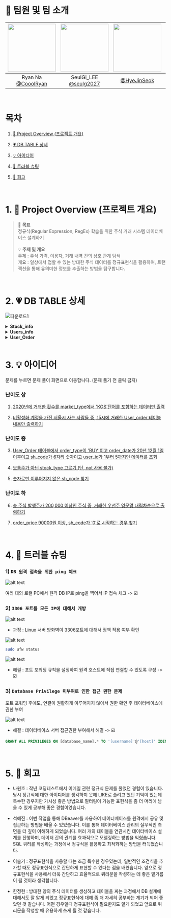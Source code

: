 # 👫 팀원 및 팀 소개

|<img src="https://avatars.githubusercontent.com/u/74342019?v=4" width="150" height="150"/>|<img src="https://avatars.githubusercontent.com/u/55776421?v=4" width="150" height="150"/>|<img src="https://avatars.githubusercontent.com/u/127267532?v=4" width="150" height="150"/>|<img src="https://avatars.githubusercontent.com/u/71498489?v=4" width="150" height="150"/>|
|:-:|:-:|:-:|:-:|
|Ryan Na<br/>[@CooolRyan](https://github.com/CooolRyan)|SeulGi_LEE<br/>[@seulg2027](https://github.com/seulg2027)|[@HyeJinSeok](https://github.com/HyeJinSeok)|HanJH<br/>[@letsgojh0810](https://github.com/letsgojh0810)|


<br/>

# 목차

1. [📢 Project Overview (프로젝트 개요)](#1-📢-project-overview-프로젝트-개요)

2. [💗 DB TABLE 상세](#2-💗-db-table-상세)

3. [💡 아이디어](#3-💡-아이디어)

4. [🔫 트러블 슈팅](#4-🔫-트러블-슈팅)

5. [💬 회고](#5-💬-회고)

<br/>

# 1. 📢 Project Overview (프로젝트 개요)

> 💌 **목표** <br/>
정규식(Regular Expression, RegEx) 학습을 위한 주식 거래 시스템 데이터베이스 설계하기<br/><br/>
💡 **주제 및 개요** <br/>
주제 : 주식 가격, 이용자, 거래 내역 간의 상호 관계 탐색 <br/>
개요 : 일상에서 접할 수 있는 방대한 주식 데이터를 정규표현식을 활용하여, 트랜잭션을 통해 유의미한 정보를 추출하는 방법을 탐구합니다.


<br/>


# 2. 💗 DB TABLE 상세
![다운로드1](https://github.com/user-attachments/assets/108da9f8-1e33-4844-a053-44aecf126cab)

<details>
<summary><b>Stock_info</b></summary>

```sql
CREATE TABLE Stock_info (
    sh_code VARCHAR(10) NOT NULL, -- 단축코드 (Primary Key)
    kf_name VARCHAR(50) NOT NULL, -- 한글 종목약명
    eng_name VARCHAR(50),         -- 영문 종목명
    listing_date DATETIME,        -- 상장일
    market_type VARCHAR(20),      -- 시장구분
    finance_type VARCHAR(20),     -- 증권구분
    stock_group VARCHAR(20),      -- 소속부
    stock_type VARCHAR(10),       -- 주식종류
    face_value VARCHAR(10),       -- 액면가
    num_of_stock BIGINT,          -- 상장주식수
    PRIMARY KEY (sh_code)         -- Primary Key 정의
);
```

</details> 

<details>
<summary><b>Users_info</b></summary>

```sql
CREATE TABLE Users_info (
    user_id INT PRIMARY KEY,                       -- 고유 사용자 ID
    username VARCHAR(50) NOT NULL,                 -- 사용자 이름 (닉네임 등)
    password VARCHAR(255) NOT NULL,                -- 비밀번호 (암호화된 상태로 저장)
    email VARCHAR(100) NOT NULL UNIQUE,            -- 이메일 (유일성 보장)
    phone_number VARCHAR(20),                      -- 전화번호
    account_id VARCHAR(100),                       -- 계좌 정보 ID
    date_of_birth DATE,                            -- 생년월일
    address TEXT,                                  -- 주소
    created_at TIMESTAMP DEFAULT CURRENT_TIMESTAMP, -- 계정 생성일
    updated_at TIMESTAMP DEFAULT CURRENT_TIMESTAMP ON UPDATE CURRENT_TIMESTAMP, -- 최근 수정일
    is_active BOOLEAN DEFAULT TRUE                 -- 계정 활성화 여부
);
```

</details> 

<details>
<summary><b>User_Order</b></summary>

```sql
CREATE TABLE User_Order (
    order_id INT PRIMARY KEY AUTO_INCREMENT,         -- 고유 주문 ID
    user_id INT NOT NULL,                            -- 사용자 ID (Users 테이블과 연관)
    sh_code VARCHAR(20) NOT NULL,                   -- 주식 단축코드 (주식 데이터와 연관)
    order_type ENUM('BUY', 'SELL') NOT NULL,         -- 주문 유형 (매수/매도)
    order_quantity INT NOT NULL,                    -- 주문 수량
    order_price INT NOT NULL,                       -- 주문 단가
    order_date TIMESTAMP DEFAULT CURRENT_TIMESTAMP, -- 주문 일시
    total_value AS (order_quantity * order_price),  -- 총 주문 금액 (계산 필드)
    FOREIGN KEY (user_id) REFERENCES Users(user_id), -- 사용자 테이블과 연관
    FOREIGN KEY (standard_code) REFERENCES Stocks(standard_code) -- 주식 데이터와 연관
);
```

</details>


<br/>

# 3. 💡 아이디어

문제를 누르면 문제 풀이 화면으로 이동합니다. (문제 풀기 전 클릭 금지)

### 난이도 상

1. [2020년에 거래한 횟수를 market_type에서 'KOS'단어를 포함하는 데이터만 출력](/Questions/1Q.sql)

2. [비활성화 계정을 가진 서울시 사는 사람들 중, 15시에 거래한 User_order 테이블 내용만 출력하기](/Questions/2Q.sql)

### 난이도 중

3. [User_Order 테이블에서 order_type이 'BUY'이고 order_date가 20년 12월 1일 이후이고 sh_code가 6자리 숫자이고 user_id가 1부터 5까지인 데이터를 조회](/Questions/3Q.sql)

4. [보통주가 아닌 stock_type 고르기 (단, not 사용 불가)](/Questions/4Q.sql)

5. [숫자로만 이루어지지 않은 sh_code 찾기](/Questions/5Q.sql)

### 난이도 하

6. [총 주식 발행주가 200,000 이상인 주식 중, 거래한 우선주 영문명 내림차순으로 출력하기](/Questions/6Q.sql)

7. [order_price 90000원 이상, sh_code가 ‘0’로 시작하는 경우 찾기](/Questions/7Q.sql)

<br/>


# 4. 🔫 트러블 슈팅

### 1) `DB 원격 접속을 위한 ping 체크`

![alt text](/images/image-5.png)

여러 대의 로컬 PC에서 원격 DB IP로 ping을 찍어서 IP 접속 체크 -> ☑️

### 2) `3306 포트를 모든 IP에 대해서 개방`

![alt text](/images/image-4.png)

* 과정 : Linux 서버 방화벽이 3306포트에 대해서 정책 적용 여부 확인

![alt text](/images/image-3.png)

```bash
sudo ufw status
```

![alt text](/images/image.png)

* 해결 : 포트 포워딩 규칙을 설정하여 원격 호스트에 직접 연결할 수 있도록 구성 -> ☑️


### 3) `Database Privilege 미부여로 인한 접근 권한 문제`

포트 포워딩 후에도, 연결이 원활하게 이루어지지 않아서 권한 확인 후 데이터베이스에 권한 부여

![alt text](/images/image-6.png)

* 해결 : 데이터베이스 서버 접근권한 부여해서 해결 -> ☑️

```sql
GRANT ALL PRIVILEGES ON [database_name].* TO '[username]'@'[host]' IDENTIFIED BY '[password]';
```

<br/>


# 5. 💬 회고


* 나원호 : 작년 코딩테스트에서 이메일 관련 정규식 문제를 풀었던 경험이 있습니다. 당시 정규식에 대한 아이디어를 생각하지 못해 LIKE로 풀려고 했던 기억이 있는데 특수한 경우지만 가시성 좋은 방법으로 필터링이 가능한 표현식을 좀 더 머리에 남을 수 있게 공부해 좋은 경험이었습니다.


* 석혜진 : 이번 작업을 통해 DBeaver를 사용하여 데이터베이스를 원격에서 공유 및 접근하는 방법을 배울 수 있었습니다. 이를 통해 데이터베이스 관리의 실무적인 측면을 더 깊이 이해하게 되었습니다. 여러 개의 테이블을 연관시킨 데이터베이스 설계를 진행하며, 데이터 간의 관계를 효과적으로 모델링하는 방법을 익혔습니다.
SQL 쿼리를 작성하는 과정에서 정규식을 활용하고 최적화하는 방법을 터득했습니다.


* 이슬기 : 정규표현식을 사용할 때는 조금 특수한 경우였는데, 일반적인 조건식을 추가할 때도 정규표현식으로 간단하게 표현할 수 있다는 점을 배웠습니다. 앞으로 정규표현식을 사용해서 더욱 간단하고 효율적으로 쿼리문을 작성하는 데 좋은 밑거름이 될 것이라 생각합니다.


* 한정현 : 방대한 양의 주식 데이터를 생성하고 테이블을 짜는 과정에서 DB 설계에 대해서도 잘 알게 되었고 정규표현식에 대해 좀 더 자세히 공부하는 계기가 되어 좋았던 것 같습니다. 어떤 경우일때 정규표현식이 필요한지도 알게 되었고 앞으로 쿼리문을 작성할 때 유용하게 쓰게 될 것 같습니다.
